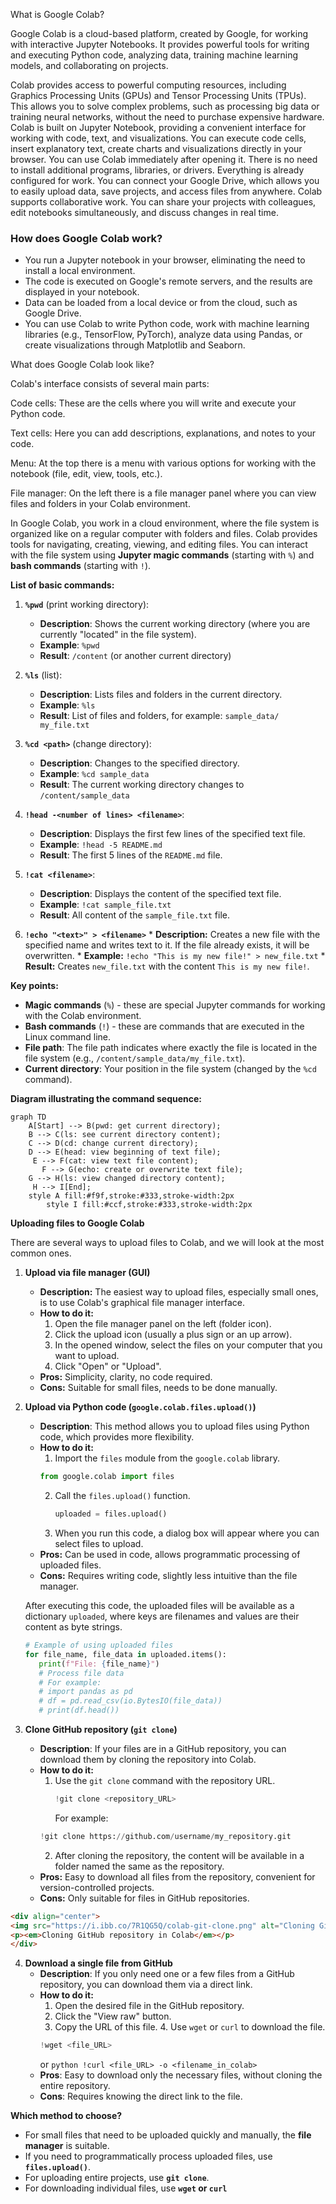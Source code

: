 What is Google Colab?

Google Colab is a cloud-based platform, created by Google, for working with interactive Jupyter Notebooks.
It provides powerful tools for writing and executing Python code, analyzing data, training machine learning models, and collaborating on projects.

Colab provides access to powerful computing resources, including Graphics Processing Units (GPUs) and Tensor Processing Units (TPUs).
This allows you to solve complex problems, such as processing big data or training neural networks, without the need to purchase expensive hardware. Colab is built on Jupyter Notebook, providing a convenient interface for working with code, text, and visualizations. You can execute code cells, insert explanatory text, create charts and visualizations directly in your browser. You can use Colab immediately after opening it. There is no need to install additional programs, libraries, or drivers. Everything is already configured for work. You can connect your Google Drive, which allows you to easily upload data, save projects, and access files from anywhere. Colab supports collaborative work. You can share your projects with colleagues, edit notebooks simultaneously, and discuss changes in real time.



### How does Google Colab work?
- You run a Jupyter notebook in your browser, eliminating the need to install a local environment.
- The code is executed on Google's remote servers, and the results are displayed in your notebook.
- Data can be loaded from a local device or from the cloud, such as Google Drive.
- You can use Colab to write Python code, work with machine learning libraries (e.g., TensorFlow, PyTorch), analyze data using Pandas, or create visualizations through Matplotlib and Seaborn.



What does Google Colab look like?


Colab's interface consists of several main parts:

Code cells: These are the cells where you will write and execute your Python code.

Text cells: Here you can add descriptions, explanations, and notes to your code.

Menu: At the top there is a menu with various options for working with the notebook (file, edit, view, tools, etc.).

File manager: On the left there is a file manager panel where you can view files and folders in your Colab environment.



In Google Colab, you work in a cloud environment,
where the file system is organized like on a regular computer with folders and files.
Colab provides tools for navigating, creating, viewing, and editing files.
You can interact with the file system using **Jupyter magic commands** (starting with `%`)
and **bash commands** (starting with `!`).

**List of basic commands:**

1.  **`%pwd`** (print working directory):
    *   **Description**: Shows the current working directory (where you are currently "located" in the file system).
    *   **Example**: `%pwd`
    *   **Result**: `/content` (or another current directory)

2.  **`%ls`** (list):
    *   **Description**: Lists files and folders in the current directory.
    *   **Example**: `%ls`
    *   **Result**: List of files and folders, for example: `sample_data/  my_file.txt`

3.  **`%cd <path>`** (change directory):
    *   **Description**: Changes to the specified directory.
    *   **Example**: `%cd sample_data`
    *   **Result**: The current working directory changes to `/content/sample_data`

4.  **`!head -<number of lines> <filename>`**:
    *   **Description**: Displays the first few lines of the specified text file.
    *   **Example**: `!head -5 README.md`
    *   **Result**: The first 5 lines of the `README.md` file.

5.  **`!cat <filename>`**:
    *   **Description**: Displays the content of the specified text file.
    *   **Example**: `!cat sample_file.txt`
    *   **Result**: All content of the `sample_file.txt` file.

6.   **`!echo "<text>" > <filename>`**
    *   **Description:** Creates a new file with the specified name and writes text to it. If the file already exists, it will be overwritten.
    *   **Example:** `!echo "This is my new file!" > new_file.txt`
    *   **Result:** Creates `new_file.txt` with the content `This is my new file!`.

**Key points:**

*   **Magic commands** (`%`) - these are special Jupyter commands for working with the Colab environment.
*   **Bash commands** (`!`) - these are commands that are executed in the Linux command line.
*   **File path**: The file path indicates where exactly the file is located in the file system (e.g., `/content/sample_data/my_file.txt`).
*   **Current directory**: Your position in the file system (changed by the `%cd` command).

**Diagram illustrating the command sequence:**

```mermaid
graph TD
    A[Start] --> B(pwd: get current directory);
    B --> C(ls: see current directory content);
    C --> D(cd: change current directory);
    D --> E(head: view beginning of text file);
     E --> F(cat: view text file content);
       F --> G(echo: create or overwrite text file);
    G --> H(ls: view changed directory content);
     H --> I[End];
    style A fill:#f9f,stroke:#333,stroke-width:2px
        style I fill:#ccf,stroke:#333,stroke-width:2px

```

**Uploading files to Google Colab**

There are several ways to upload files to Colab, and we will look at the most common ones.

1.  **Upload via file manager (GUI)**
    *   **Description:** The easiest way to upload files, especially small ones, is to use Colab's graphical file manager interface.
    *   **How to do it:**
        1.  Open the file manager panel on the left (folder icon).
        2.  Click the upload icon (usually a plus sign or an up arrow).
        3.  In the opened window, select the files on your computer that you want to upload.
        4.  Click "Open" or "Upload".
    *   **Pros:** Simplicity, clarity, no code required.
    *   **Cons:** Suitable for small files, needs to be done manually.
   



2.  **Upload via Python code (`google.colab.files.upload()`)**
    *   **Description**: This method allows you to upload files using Python code, which provides more flexibility.
    *   **How to do it:**
        1.  Import the `files` module from the `google.colab` library.
           ```python
           from google.colab import files
           ```
        2.  Call the `files.upload()` function.
             ```python
             uploaded = files.upload()
             ```
        3.  When you run this code, a dialog box will appear where you can select files to upload.
    *   **Pros:** Can be used in code, allows programmatic processing of uploaded files.
    *   **Cons:** Requires writing code, slightly less intuitive than the file manager.

    After executing this code, the uploaded files will be available as a dictionary `uploaded`, where keys are filenames and values are their content as byte strings.
    ```python
    # Example of using uploaded files
    for file_name, file_data in uploaded.items():
       print(f"File: {file_name}")
       # Process file data
       # For example:
       # import pandas as pd
       # df = pd.read_csv(io.BytesIO(file_data))
       # print(df.head())
    ```
    


3.  **Clone GitHub repository (`git clone`)**
    *   **Description**: If your files are in a GitHub repository, you can download them by cloning the repository into Colab.
    *   **How to do it:**
        1.  Use the `git clone` command with the repository URL.
            ```python
            !git clone <repository_URL>
            ```
            For example:
           ```python
           !git clone https://github.com/username/my_repository.git
           ```
        2. After cloning the repository, the content will be available in a folder named the same as the repository.
    *   **Pros:** Easy to download all files from the repository, convenient for version-controlled projects.
    *   **Cons:** Only suitable for files in GitHub repositories.

    
   ```html
<div align="center">
  <img src="https://i.ibb.co/7R1QG5Q/colab-git-clone.png" alt="Cloning GitHub repository in Colab" width="600" >
  <p><em>Cloning GitHub repository in Colab</em></p>
</div>
```

4.  **Download a single file from GitHub**
     *   **Description**: If you only need one or a few files from a GitHub repository, you can download them via a direct link.
     *   **How to do it:**
         1.  Open the desired file in the GitHub repository.
         2.  Click the "View raw" button.
         3.  Copy the URL of this file.
        4.  Use `wget` or `curl` to download the file.
            ```python
            !wget <file_URL>
            ```
           or
             ```python
            !curl <file_URL> -o <filename_in_colab>
             ```
    *   **Pros**: Easy to download only the necessary files, without cloning the entire repository.
    *   **Cons**: Requires knowing the direct link to the file.


**Which method to choose?**

*   For small files that need to be uploaded quickly and manually, the **file manager** is suitable.
*   If you need to programmatically process uploaded files, use **`files.upload()`**.
*   For uploading entire projects, use **`git clone`**.
*  For downloading individual files, use **`wget` or `curl`**
